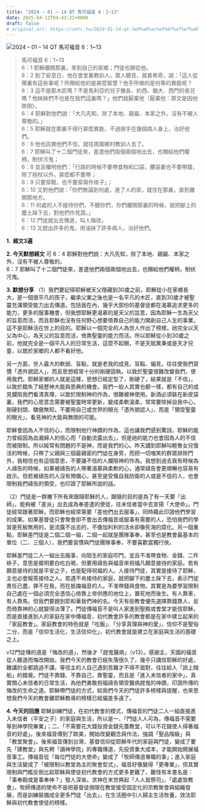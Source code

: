 ```yaml
---
title: "2024 – 01 – 14 QT 馬可福音 6：1~13"
date: 2025-04-12T04:43:22+0800
draft: false
# original_url: https://cmtc.tw/2024-01-14-qt-%e9%a6%ac%e5%8f%af%e7%a6%8f%e9%9f%b3-6%ef%bc%9a113
---
```


![2024 – 01 – 14 QT 馬可福音 6：1\~13](/images/qt.jpg  "2024 – 01 – 14 QT 馬可福音 6：1\~13")

> 馬可福音 6：1\~13  
> 6：1 耶穌離開那裏，來到自己的家鄉；門徒也跟從他。  
> 6：2 到了安息日，他在會堂裏教訓人。眾人聽見，就甚希奇，說：「這人從哪裏有這些事呢？所賜給他的是甚麼智慧？他手所做的是何等的異能呢？  
> 6：3 這不是那木匠嗎？不是馬利亞的兒子雅各、約西、猶大、西門的長兄嗎？他妹妹們不也是在我們這裏嗎？」他們就厭棄他（厭棄他：原文是因他跌倒）。  
> 6：4 耶穌對他們說：「大凡先知，除了本地、親屬、本家之外，沒有不被人尊敬的。」  
> 6：5 耶穌就在那裏不得行甚麼異能，不過按手在幾個病人身上，治好他們。  
> 6：6 他也詫異他們不信，就往周圍鄉村教訓人去了。  
> 6：7 耶穌叫了十二個門徒來，差遣他們兩個兩個地出去，也賜給他們權柄，制伏污鬼；  
> 6：8 並且囑咐他們：「行路的時候不要帶食物和口袋，腰袋裏也不要帶錢，除了柺杖以外，甚麼都不要帶；  
> 6：9 只要穿鞋，也不要穿兩件褂子」；  
> 6：10 又對他們說：「你們無論到何處，進了人的家，就住在那裏，直到離開那地方。  
> 6：11 何處的人不接待你們，不聽你們，你們離開那裏的時候，就把腳上的塵土跺下去，對他們作見證。」  
> 6：12 門徒就出去傳道，叫人悔改，  
> 6：13 又趕出許多的鬼，用油抹了許多病人，治好他們。

**1.  經文3遍**

**2. 今天默想經文**
可 6：4 耶穌對他們說：大凡先知，除了本地、親屬、本家之外，沒有不被人尊敬的。  
6：7 耶穌叫了十二個門徒來，差遣他們兩個兩個地出去，也賜給他們權柄，制伏污鬼。

**3. 默想分享**
（1）我們要記得耶穌被天父隱藏到30歲之前，耶穌從小在家鄉長大，是一個很平凡的孩子，繼承父業之後也是一名平凡的木匠，直到30歲才被聖靈充滿領受能力出去傳道。包括我在內，幾乎大部份的基督徒都在渴慕追求更多的能力，更多的服事機會，但我想耶穌更渴慕的是天父的旨意，因為耶穌一生為天父的旨意而活，而且耶穌也沒有任何野心想要倚靠自己的能力開創自己人生的事業，這不是耶穌活在世上的目的。耶穌以一個完全的人為世人作出了榜樣，祂完全以天父為中心，為天父的旨意而活，倚靠聖靈的能力而活。所以耶穌從小到30歲之前，他就完全是一個平凡人的日常生活，這麼不起眼，不是天賦異秉或是天才兒童，以致於家鄉的人都不看好他。

另一方面，世人最大的軟弱、盲點，就是老我的成見、盲點、偏見，往往使我們習慣「憑外貌認人」，而且思想經常十分的剛硬固執，以致於聖靈很難改變我們，使用我們。耶穌家鄉的人就是這樣，思想已經定型了，剛硬了，結果就是「不信」，以致於錯失了經歷神大能與恩典的機會。我們一般人其實也都一樣，都有自己的成見攔阻我們看清真理，以致於限制神的作為，很難被神使用。新酒必須裝在新皮袋裏，我們的心思意念需要被聖靈時常更新，變成柔軟溫柔，常常要除掉自我中心，剛硬封閉、驕傲無知，不要用自己或世界的眼光「憑外貌認人」，而是「領受聖靈的眼光」，看見神的大能與無限的可能。

耶穌會因為人不信的心，而限制他行神蹟的作為，這也讓我們感到驚訝。耶穌的能力曾經因為血漏婦人的信心而「自動流露出去」，但是祂的能力也會因為人的不信而被限制。所以經常有問題的不是神，而是我們的心。昨天講到耶穌叫睚魯女兒復活的時候，只帶了父親與三個最親密的門徒在身旁，而把一切嗤笑的群眾排除門外，我相信也有這個意思，不要讓不信的人攔阻神的作為。我想到過去我有時候為人禱告的時候，如果被禱告的人帶著渴慕與柔軟的心，通常禱告會更順暢也容易有啟示。但若被禱告的人沒有預備心，甚至是受傷自我防衛的人或是不信的人，也會限制我們禱告的領受，也印證了耶穌所說的話。

（2）門徒是一群撇下所有來跟隨耶穌的人，跟隨的目的是為了有一天要「出師」，能夠被「差派」出去成為奉差遣的使徒，往未信者當中去宣揚「大使命」。門徒經常跟著耶穌，而耶穌也經常需要「差他們出去服事」，同時藉此印證他們學習的成果。如果基督徒只會聚會卻不會出去傳福音或服事有需要的人，恐怕我們的學習是死板無用的，是流露不出去的，不像加利利的活水卻像死海的腐化。另一個重點，耶穌差門徒是二個二個一組，二個一起就是團隊事奉，甚至也是教會最基本的單位（二、三個人），我們要習慣與門徒團隊事奉，不要喜歡當獨行俠。

耶穌差門徒二人一組出去服事，向陌生的家庭叩門，並且不准帶食物、金錢、二件褂子，意思是擺明要白吃白喝，但要用禱告與福音來祝福凡願意接待的家庭。若有願意接待的就是平安之子，也是配得祝福的人。人接待門徒，其實是接待了耶穌，主也必會報答接待之人。若遇不肯接待的家庭，就把腳下的塵土跺下去，表示門徒責任已盡，罪不在我，而在抵擋福音的人。不准帶錢與食物，其實是為要學習限制自己處在一個必須完全憑信心倚靠上帝供應的地位上，置死地而後生。有人靠車，有人靠馬，但我們要題到耶和華我們神的名。今天有些教會優先選擇靠錢靠人，反而倚靠神的心就變得淡薄了。門徒傳福音不是叫人家進到聖殿或會堂才能信耶穌，而是直接進到人的家庭在家中傳福音，初代教會許多的教會都是在家中建立起來的「家庭教會」。家庭教會的特色就是「吃飯」、「分享真理與神的愛」，信仰不是聖俗二分，而是「信仰生活化，生活信仰化」，初代教會就是建立在家庭與生活的基礎之上。

v12門徒傳的道是「悔改的道」，然後才「趕鬼醫病」（v13）。感謝主，天國的福音從人聽道而悔改開始，我們今天的教會已經失落很久了，幾乎只講信耶穌的好處，難講的全都跳過不講，等信主的人自己遇到苦難才不得不面對，往往給人「誤上賊船」的錯覺。門徒不靠錢、不靠自己，靠聖靈，而且是「進入未信者的家中」，真實關心未信者的日常生活，為他們勇敢祝福禱告領受醫病趕鬼的神蹟，印證所傳的悔改的生命之道。耶穌帶門徒的方式，給我們今天的門徒許多榜樣與提醒，也來思想我們今天的教會離耶穌教導的榜樣已經偏差多遠了。

**4. 今天的回應**
耶穌訓練門徒，在初代教會的模式，傳福音的門徒二人一組直接進入未信者（平安之子）的家庭與生活，所以是一、「門徒人人可為，傳福音不需要等到神學院畢業」；二、「不需要花大錢投資金錢先蓋教堂，可以不花錢使人得著福音的好處」。後來福音傳到了歐美，開始改變觀念與作法，強調「聖品階級」與「教堂聚會」。後來福音傳到台灣，基督信仰從耶穌年代的家庭與門徒，變成了要先「建教堂」與先聘「讀神學院」的專職傳道，先投資重大成本，才能開始開展福音事工。傳福音從「每位門徒的大使命」變成了「牧師傳道專職的事」；進入家庭與生活變成了「被限制以教堂為主的聚會型式」，福音好像變得「更專業」，但其實限制與門檻反倒比起耶穌與使徒初代教會的方式更多更難了，難怪有本書名是：「事奉殿或是事奉神？」發人深省。求神在末世興起「人人皆祭司」，「處處皆教會」，牧師傳道的使命不是把基督徒侷限在教堂接受固定化的宗教聚會與組織發展，而是訓練裝備成全更多門徒「出去」，在生活圈中引人歸主生活牧養，效法耶穌與初代教會使徒的榜樣。
